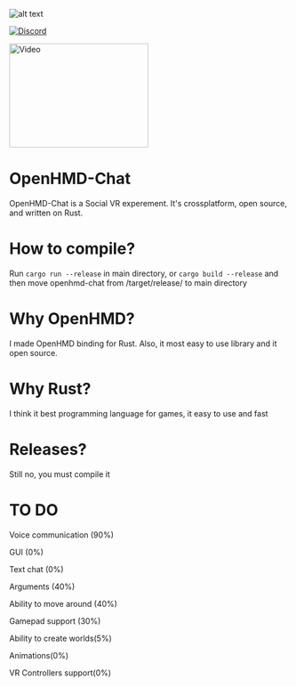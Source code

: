 ![alt text](https://i.imgur.com/g42Du0u.png)

<a href="https://discord.gg/FY3naJ3"><img src="https://img.shields.io/badge/Chat-Discord-blue.svg" alt="Discord"/></a>

<a href="https://youtu.be/uYjnaEFm0Ek"><img src="https://youtu.be/uYjnaEFm0Ek/0.jpg" alt="Video" height="187" width="250"/></a>

# OpenHMD-Chat
OpenHMD-Chat is a Social VR experement. It's crossplatform, open source, and written on Rust.

# How to compile?
Run `cargo run --release` in main directory, or `cargo build --release` and then move openhmd-chat from /target/release/ to main directory

# Why OpenHMD?
I made OpenHMD binding for Rust. Also, it most easy to use library and it open source.

# Why Rust?
I think it best programming language for games, it easy to use and fast

# Releases?
Still no, you must compile it

# TO DO
Voice communication (90%)

GUI (0%)

Text chat (0%)

Arguments (40%)

Ability to move around (40%)

Gamepad support (30%)

Ability to create worlds(5%)

Animations(0%)

VR Controllers support(0%)
